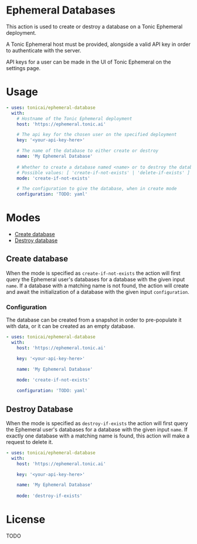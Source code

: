 # Ephemeral Databases

This action is used to create or destroy a database on a Tonic Ephemeral deployment.

A Tonic Ephemeral host must be provided, alongside a valid API key in order to authenticate with the server.

API keys for a user can be made in the UI of Tonic Ephemeral on the settings page.

# Usage

<!-- start usage -->
```yaml
- uses: tonicai/ephemeral-database
  with:
    # Hostname of the Tonic Ephemeral deployment
    host: 'https://ephemeral.tonic.ai'

    # The api key for the chosen user on the specified deployment
    key: '<your-api-key-here>'

    # The name of the database to either create or destroy
    name: 'My Ephemeral Database'
    
    # Whether to create a database named <name> or to destroy the database named <name>
    # Possible values: [ 'create-if-not-exists' | 'delete-if-exists' ]
    mode: 'create-if-not-exists'

    # The configuration to give the database, when in create mode
    configuration: 'TODO: yaml' 
```
<!-- end usage -->

# Modes

- [Create database](#Create-database)
- [Destroy database](#Destroy-database)

## Create database

When the mode is specified as `create-if-not-exists` the action will first query the Ephemeral user's databases for a database with the given input `name`.  If a database with a matching name is not found, the action will create and await the initialization of a database with the given input `configuration`.

### Configuration
The database can be created from a snapshot in order to pre-populate it with data, or it can be created as an empty database. 

```yaml
- uses: tonicai/ephemeral-database 
  with:
    host: 'https://ephemeral.tonic.ai'

    key: '<your-api-key-here>'

    name: 'My Ephemeral Database'
    
    mode: 'create-if-not-exists'

    configuration: 'TODO: yaml' 
```

## Destroy Database
When the mode is specified as `destroy-if-exists` the action will first query the Ephemeral user's databases for a database with the given input `name`.  If exactly one database with a matching name is found, this action will make a request to delete it.

```yaml
- uses: tonicai/ephemeral-database 
  with:
    host: 'https://ephemeral.tonic.ai'

    key: '<your-api-key-here>'

    name: 'My Ephemeral Database'
    
    mode: 'destroy-if-exists'
```

# License

TODO

